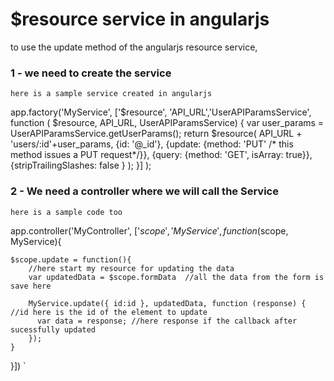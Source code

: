 # $resource service in angularjs

to use the update method of the angularjs resource service,

### 1 - we need to create the service
	here is a sample service created in angularjs

app.factory('MyService', 
	['$resource', 'API_URL','UserAPIParamsService', function ( $resource, API_URL, UserAPIParamsService) {
		var user_params = UserAPIParamsService.getUserParams();
		return $resource(
			API_URL + 'users/:id'+user_params,
			{id: '@_id'},
			{update: {method: 'PUT' /* this method issues a PUT request*/}},
			{query: {method: 'GET', isArray: true}},
			{stripTrailingSlashes: false }
		);
	}]
);


### 2 - We need a controller where we will call the Service
	here is a sample code too

app.controller('MyController', ['$scope', 'MyService', function($scope, MyService){
	
	$scope.update = function(){
		//here start my resource for updating the data
		var updatedData = $scope.formData  //all the data from the form is save here

		MyService.update({ id:id }, updatedData, function (response) {  //id here is the id of the element to update
          var data = response; //here response if the callback after sucessfully updated
        });
	}
}])
`